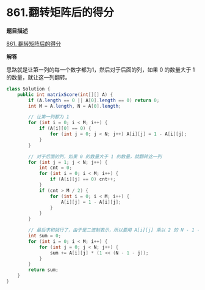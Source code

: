 # 861.翻转矩阵后的得分

**题目描述**

[861. 翻转矩阵后的得分](https://leetcode-cn.com/problems/score-after-flipping-matrix/)

**解答**

思路就是让第一列的每一个数字都为1，然后对于后面的列，如果 0 的数量大于 1 的数量，就让这一列翻转。

```java
class Solution {
    public int matrixScore(int[][] A) {
        if (A.length == 0 || A[0].length == 0) return 0;
        int M = A.length, N = A[0].length;

        // 让第一列都为 1
        for (int i = 0; i < M; i++) {
            if (A[i][0] == 0) {
                for (int j = 0; j < N; j++) A[i][j] = 1 - A[i][j];
            }
        }

        // 对于后面的列，如果 0 的数量大于 1 的数量，就翻转这一列
        for (int j = 1; j < N; j++) {
            int cnt = 0;
            for (int i = 0; i < M; i++) {
                if (A[i][j] == 0) cnt++;
            }
            if (cnt > M / 2) {
                for (int i = 0; i < M; i++) {
                    A[i][j] = 1 - A[i][j];
                }
            }
        }

        // 最后求和就行了，由于是二进制表示，所以要用 A[i][j] 乘以 2 的 N - 1 - j 次幂
        int sum = 0;
        for (int i = 0; i < M; i++) {
            for (int j = 0; j < N; j++) {
                sum += A[i][j] * (1 << (N - 1 - j));
            }
        }
        return sum;
    }
}
```